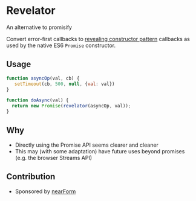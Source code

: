 # Revelator

An alternative to promisify

Convert error-first callbacks to [revealing constructor pattern][] callbacks
as used by the native ES6 `Promise` constructor.

## Usage

```js
function asyncOp(val, cb) {
   setTimeout(cb, 500, null, {val: val})
}

function doAsync(val) {
  return new Promise(revelator(asyncOp, val));
}
```


## Why

* Directly using the Promise API seems clearer and cleaner
* This may (with some adaptation) have future uses beyond promises (e.g. the browser Streams API)


## Contribution

* Sponsored by [nearForm][]



[nearForm]: http://www.nearform.com
[revealing constructor pattern]: https://blog.domenic.me/the-revealing-constructor-pattern/
